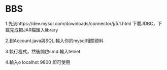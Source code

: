 # BBS
1.先到https://dev.mysql.com/downloads/connector/j/5.1.html 下載JDBC，下載完成把JAR檔匯入library

2.到Account.java與SQL.輸入你的mysql相關資料

3.執行程式，然後開啟cmd 輸入telnet

4.輸入o localhot 9800 即可使用
